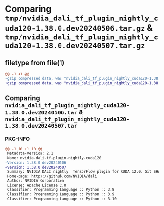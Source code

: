 # Comparing `tmp/nvidia_dali_tf_plugin_nightly_cuda120-1.38.0.dev20240506.tar.gz` & `tmp/nvidia_dali_tf_plugin_nightly_cuda120-1.38.0.dev20240507.tar.gz`

## filetype from file(1)

```diff
@@ -1 +1 @@
-gzip compressed data, was "nvidia_dali_tf_plugin_nightly_cuda120-1.38.0.dev20240506.tar", last modified: Mon Apr  5 07:00:00 1993, max compression
+gzip compressed data, was "nvidia_dali_tf_plugin_nightly_cuda120-1.38.0.dev20240507.tar", last modified: Mon Apr  5 07:00:00 1993, max compression
```

## Comparing `nvidia_dali_tf_plugin_nightly_cuda120-1.38.0.dev20240506.tar` & `nvidia_dali_tf_plugin_nightly_cuda120-1.38.0.dev20240507.tar`

### PKG-INFO

```diff
@@ -1,10 +1,10 @@
 Metadata-Version: 2.1
 Name: nvidia-dali-tf-plugin-nightly-cuda120
-Version: 1.38.0.dev20240506
+Version: 1.38.0.dev20240507
 Summary: NVIDIA DALI nightly  TensorFlow plugin for CUDA 12.0. Git SHA: 80b67f93fcbd57985b35db94e9788602334ea37f
 Home-page: https://github.com/NVIDIA/dali
 Author: NVIDIA Corporation
 License: Apache License 2.0
 Classifier: Programming Language :: Python :: 3.8
 Classifier: Programming Language :: Python :: 3.9
 Classifier: Programming Language :: Python :: 3.10
```

